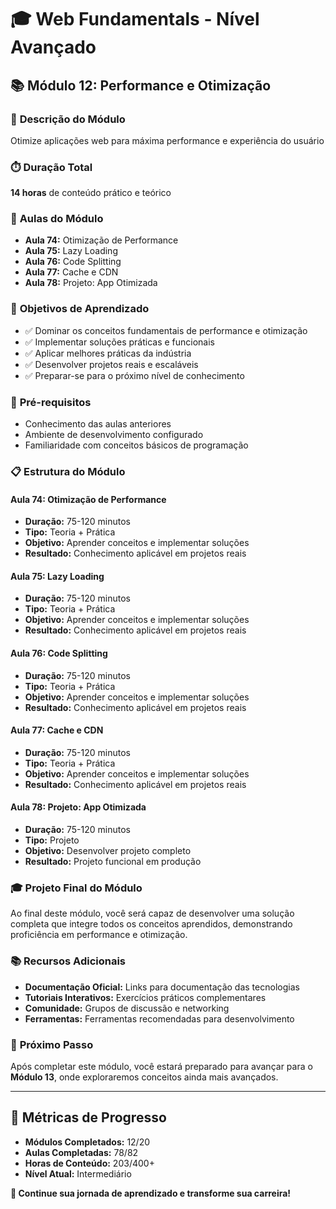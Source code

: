 # 🎓 **Web Fundamentals - Nível Avançado**

## 📚 **Módulo 12: Performance e Otimização**

### 🎯 **Descrição do Módulo**
Otimize aplicações web para máxima performance e experiência do usuário

### ⏱️ **Duração Total**
**14 horas** de conteúdo prático e teórico

### 📖 **Aulas do Módulo**
- **Aula 74:** Otimização de Performance
- **Aula 75:** Lazy Loading
- **Aula 76:** Code Splitting
- **Aula 77:** Cache e CDN
- **Aula 78:** Projeto: App Otimizada

### 🎯 **Objetivos de Aprendizado**
- ✅ Dominar os conceitos fundamentais de performance e otimização
- ✅ Implementar soluções práticas e funcionais
- ✅ Aplicar melhores práticas da indústria
- ✅ Desenvolver projetos reais e escaláveis
- ✅ Preparar-se para o próximo nível de conhecimento

### 🚀 **Pré-requisitos**
- Conhecimento das aulas anteriores
- Ambiente de desenvolvimento configurado
- Familiaridade com conceitos básicos de programação

### 📋 **Estrutura do Módulo**

#### **Aula 74: Otimização de Performance**
- **Duração:** 75-120 minutos
- **Tipo:** Teoria + Prática
- **Objetivo:** Aprender conceitos e implementar soluções
- **Resultado:** Conhecimento aplicável em projetos reais

#### **Aula 75: Lazy Loading**
- **Duração:** 75-120 minutos
- **Tipo:** Teoria + Prática
- **Objetivo:** Aprender conceitos e implementar soluções
- **Resultado:** Conhecimento aplicável em projetos reais

#### **Aula 76: Code Splitting**
- **Duração:** 75-120 minutos
- **Tipo:** Teoria + Prática
- **Objetivo:** Aprender conceitos e implementar soluções
- **Resultado:** Conhecimento aplicável em projetos reais

#### **Aula 77: Cache e CDN**
- **Duração:** 75-120 minutos
- **Tipo:** Teoria + Prática
- **Objetivo:** Aprender conceitos e implementar soluções
- **Resultado:** Conhecimento aplicável em projetos reais

#### **Aula 78: Projeto: App Otimizada**
- **Duração:** 75-120 minutos
- **Tipo:** Projeto
- **Objetivo:** Desenvolver projeto completo
- **Resultado:** Projeto funcional em produção

### 🎓 **Projeto Final do Módulo**
Ao final deste módulo, você será capaz de desenvolver uma solução completa que integre todos os conceitos aprendidos, demonstrando proficiência em performance e otimização.

### 📚 **Recursos Adicionais**
- **Documentação Oficial:** Links para documentação das tecnologias
- **Tutoriais Interativos:** Exercícios práticos complementares
- **Comunidade:** Grupos de discussão e networking
- **Ferramentas:** Ferramentas recomendadas para desenvolvimento

### 🚀 **Próximo Passo**
Após completar este módulo, você estará preparado para avançar para o **Módulo 13**, onde exploraremos conceitos ainda mais avançados.

---

## 🎯 **Métricas de Progresso**

- **Módulos Completados:** 12/20
- **Aulas Completadas:** 78/82
- **Horas de Conteúdo:** 203/400+
- **Nível Atual:** Intermediário

**🎉 Continue sua jornada de aprendizado e transforme sua carreira!**
